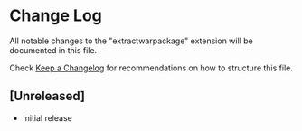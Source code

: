 # Change Log
All notable changes to the "extractwarpackage" extension will be documented in this file.

Check [Keep a Changelog](http://keepachangelog.com/) for recommendations on how to structure this file.

## [Unreleased]
- Initial release